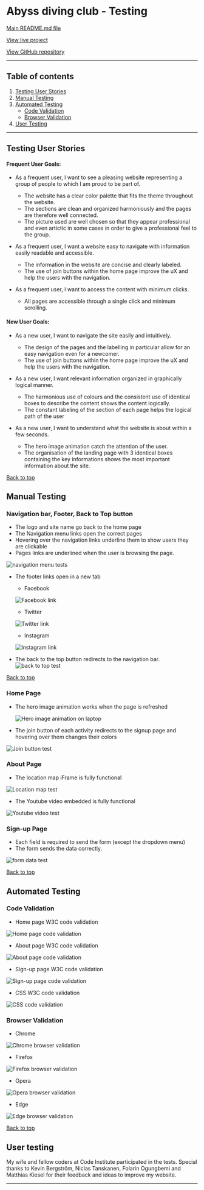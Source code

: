 # Abyss diving club - Testing 

[Main README.md file](/README.md)

[View live project](https://ludovicleguen.github.io/Abyss-Dive-Club/)

[View GitHub repository](https://github.com/LudovicLeGuen/Abyss-Dive-Club)

***
## Table of contents
1. [Testing User Stories](#Testing-User-Stories)
2. [Manual Testing](#Manual-Testing)
3. [Automated Testing](#Automated-Testing) 
     - [Code Validation](#Code-Validation)
     - [Browser Validation](#Browser-Validation)
4. [User Testing](#User-Testing)


***

## Testing User Stories
#### Frequent User Goals:
* As a frequent user, I want to see a pleasing website representing a group of people to which I am proud to be part of.
     * The website has a clear color palette that fits the theme throughout the website.
     * The sections are clean and organized harmoniously and the pages are therefore well connected.
     * The picture used are well chosen so that they appear professional and even artictic in some cases in order to give a professional feel to the group.

* As a frequent user, I want a website easy to navigate with information easily readable and accessible.
     * The information in the website are concise and clearly labeled.
     * The use of join buttons within the home page improve the uX and help the users with the navigation.
     
* As a frequent user, I want to access the content with minimum clicks.
     * All pages are accessible through a single click and minimum scrolling.

#### New User Goals:
* As a new user, I want to navigate the site easily and intuitively.
     * The design of the pages and the labelling in particular allow for an easy navigation even for a newcomer.
     * The use of join buttons within the home page improve the uX and help the users with the navigation.

* As a new user, I want relevant information organized in graphically logical manner.
     * The harmonious use of colours and the consistent use of identical boxes to describe the content shows the content logically.
     * The constant labeling of the section of each page helps the logical path of the user

* As a new user, I want to understand what the website is about within a few seconds.
     * The hero image animation catch the attention of the user.
     * The organisation of the landing page with 3 identical boxes containing the key informations shows the most important information about the site.

[Back to top](#Abyss-diving-club---Testing)
## Manual Testing
### Navigation bar, Footer, Back to Top button
* The logo and site name go back to the home page
* The Navigation menu links open the correct pages
* Hovering over the navigation links underline them to show users they are clickable
* Pages links are underlined when the user is browsing the page.

![navigation menu tests](assets/testing-files/navigation-bar/nav%20bar.gif)

* The footer links open in a new tab
     * Facebook 

     ![Facebook link](assets/testing-files/footer/facebook.gif)
 
     * Twitter  

     ![Twitter link](assets/testing-files/footer/twitter.gif)

     * Instagram  

     ![Instagram link](assets/testing-files/footer/instagram.gif)   

* The back to the top button redirects to the navigation bar.
![back to top test](assets/testing-files/homepage/back%20to%20top.gif) 

[Back to top](#Abyss-diving-club---Testing)
### Home Page
* The hero image animation works when the page is refreshed

     ![Hero image animation on laptop](assets/testing-files/homepage/animation.gif) 

* The join button of each activity redirects to the signup page and hovering over them  changes their colors

![Join button test](assets/testing-files/homepage/join%20button.gif) 

### About Page
* The location map iFrame is fully functional 

![Location map test](assets/testing-files/about-page/map.gif)

* The Youtube video embedded is fully functional 

![Youtube video test](assets/testing-files/about-page/video.gif)

### Sign-up Page
* Each field is required to send the form (except the dropdown menu)
* The form sends the data correctly. 

![form data test](assets/testing-files/signup-page/form.gif)

[Back to top](#Abyss-diving-club---Testing)

## Automated Testing
### Code Validation
* Home page W3C code validation 

![Home page code validation](assets/testing-files/Validation/home-validation.gif)

* About page W3C code validation 

![About page code validation](assets/testing-files/Validation/about-validation.gif)

* Sign-up page W3C code validation 

![Sign-up page code validation](assets/testing-files/Validation/signup-validation.gif)

* CSS W3C code validation 

![CSS code validation](assets/testing-files/Validation/css-validation.gif)

### Browser Validation
* Chrome 

![Chrome browser validation](assets/testing-files/homepage/chrome.PNG)

* Firefox 

![Firefox browser validation](assets/testing-files/homepage/firefox.PNG)

* Opera 

![Opera browser validation](assets/testing-files/homepage/opera.PNG)

* Edge 

![Edge browser validation](assets/testing-files/homepage/edge.PNG)

[Back to top](#Abyss-diving-club---Testing)

## User testing 
My wife and fellow coders at Code Institute participated in the tests. Special thanks to Kevin Bergström, Niclas Tanskanen, Folarin Ogungbemi and Matthias Kiesel for their feedback and ideas to improve my website.

***